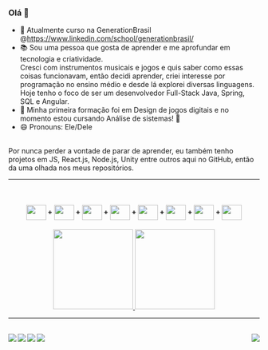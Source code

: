 

### Olá 👋


- 🌱 Atualmente curso na GenerationBrasil @https://www.linkedin.com/school/generationbrasil/
- 📚 Sou uma pessoa que gosta de aprender e me aprofundar em tecnologia e criatividade.<br>
     Cresci com instrumentos musicais e jogos e quis saber como essas coisas funcionavam, então decidi aprender, criei interesse por programação no ensino médio e desde lá explorei diversas linguagens. Hoje tenho o foco de ser um desenvolvedor Full-Stack Java, Spring, SQL e Angular.
- 🎒 Minha primeira formação foi em Design de jogos digitais e no momento estou cursando Análise de sistemas! 🚀
- 😄 Pronouns: Ele/Dele
<br>
Por nunca perder a vontade de parar de aprender, eu também tenho projetos em JS, React.js, Node.js, Unity entre outros aqui no GitHub, então da uma olhada nos meus repositórios.
<hr>
     &nbsp;   &nbsp;   &nbsp;   &nbsp;   &nbsp;   &nbsp;
 <h4 align="center">
  <img align="center" height="30" width="40" src="https://cdn.jsdelivr.net/gh/devicons/devicon/icons/javascript/javascript-original.svg"> + 
  <img align="center" height="30" width="40" src="https://cdn.jsdelivr.net/gh/devicons/devicon/icons/java/java-original.svg"> +
  <img align="center" height="30" width="40" src="https://cdn.jsdelivr.net/gh/devicons/devicon/icons/spring/spring-original.svg"> +
  <img align="center" height="30" width="40" src="https://cdn.jsdelivr.net/gh/devicons/devicon/icons/mysql/mysql-original.svg"> +
  <img align="center" height="30" width="40" src="https://cdn.jsdelivr.net/gh/devicons/devicon/icons/mongodb/mongodb-original.svg"> +
  <img align="center" height="30" width="40" src="https://cdn.jsdelivr.net/gh/devicons/devicon/icons/xd/xd-plain.svg"> +
  <img align="center" width="40" height="30" src="https://cdn.jsdelivr.net/gh/devicons/devicon/icons/bootstrap/bootstrap-original.svg"> +
  <img align="center" width="40" height="30" src="https://cdn.jsdelivr.net/gh/devicons/devicon/icons/angularjs/angularjs-original.svg" />
<h4/> 
     
  </hr>
    <p align="center">
    <a href="https://github.com/novaavos">
    <img height="160em" src="https://github-readme-stats.vercel.app/api?username=novaavos&show_icons=true&theme=material-palenight&include_all_commits=true&count_private=true&text_color=f0f2f5"/>
    <img height="160em" src="https://github-readme-stats.vercel.app/api/top-langs/?username=novaavos&layout=compact&langs_count=16&theme=material-palenight&text_color=f0f2f5"/>
    </a></p>
  <hr>
     &nbsp;   &nbsp;   &nbsp;   &nbsp;   &nbsp;   &nbsp;
  </hr>
<br>
 <div>
   <a href="https://www.linkedin.com/in/gustavo-martins-727a1ab3/" target="_blank" rel="noopener noreferrer">
     <img align="left" src="https://img.shields.io/badge/LinkedIn-0077B5?style=for-the-badge&logo=linkedin&logoColor=white"/>
   </a>
   <a href="https://wa.me/+5519992667795" target="_blank" rel="noopener noreferrer">
     <img align="left" src="https://img.shields.io/badge/WhatsApp-25D366?style=for-the-badge&logo=whatsapp&logoColor=white"/>
   </a>   
   <a href="mailto:avosjogos@gmail.com?subject=Olá%20Gustavo!" target="_blank" rel="noopener noreferrer">
     <img align="left" src="https://img.shields.io/badge/Gmail-D14836?style=for-the-badge&logo=gmail&logoColor=white"/>
   </a>
   <a href="https://discordapp.com/users/483395928938512384" target="_blank" rel="noopener noreferrer">
     <img align="left" src="https://img.shields.io/badge/Discord-7289DA?style=for-the-badge&logo=discord&logoColor=white"/>
   </a> 
   <img align="right" src="https://cdn.betterttv.net/emote/60d09e6a8ed8b373e42174b7/2x"/>
 </div>
<br>
